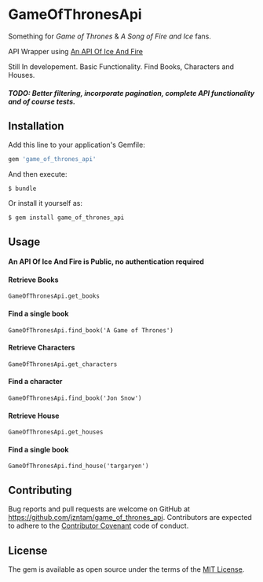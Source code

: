 # GameOfThronesApi

Something for *Game of Thrones* & *A Song of Fire and Ice* fans.

API Wrapper using [An API Of Ice And Fire](https://anapioficeandfire.com/)

Still In developement. Basic Functionality. Find Books, Characters and Houses.

##### TODO: Better filtering, incorporate pagination, complete API functionality and of course tests.

## Installation

Add this line to your application's Gemfile:

```ruby
gem 'game_of_thrones_api'
```

And then execute:

    $ bundle

Or install it yourself as:

    $ gem install game_of_thrones_api

## Usage

#### An API Of Ice And Fire is Public, no authentication required

#### Retrieve Books
```
GameOfThronesApi.get_books
```

#### Find a single book
```
GameOfThronesApi.find_book('A Game of Thrones')
```

#### Retrieve Characters
```
GameOfThronesApi.get_characters
```

#### Find a character
```
GameOfThronesApi.find_book('Jon Snow')
```

#### Retrieve House
```
GameOfThronesApi.get_houses
```

#### Find a single book
```
GameOfThronesApi.find_house('targaryen')
```

## Contributing

Bug reports and pull requests are welcome on GitHub at https://github.com/jzntam/game_of_thrones_api. Contributors are expected to adhere to the [Contributor Covenant](http://contributor-covenant.org) code of conduct.


## License

The gem is available as open source under the terms of the [MIT License](http://opensource.org/licenses/MIT).

